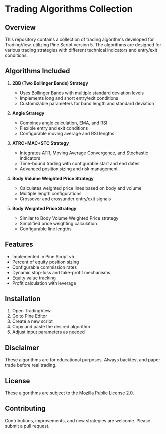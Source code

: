 # Trading Algorithms Collection

## Overview
This repository contains a collection of trading algorithms developed for TradingView, utilizing Pine Script version 5. The algorithms are designed for various trading strategies with different technical indicators and entry/exit conditions.

## Algorithms Included

1. **2BB (Two Bollinger Bands) Strategy**
   - Uses Bollinger Bands with multiple standard deviation levels
   - Implements long and short entry/exit conditions
   - Customizable parameters for band length and standard deviation

2. **Angle Strategy**
   - Combines angle calculation, EMA, and RSI
   - Flexible entry and exit conditions
   - Configurable moving average and RSI lengths

3. **ATRC+MAC+STC Strategy**
   - Integrates ATR, Moving Average Convergence, and Stochastic indicators
   - Time-bound trading with configurable start and end dates
   - Advanced position sizing and risk management

4. **Body Volume Weighted Price Strategy**
   - Calculates weighted price lines based on body and volume
   - Multiple length configurations
   - Crossover and crossunder entry/exit signals

5. **Body Weighted Price Strategy**
   - Similar to Body Volume Weighted Price strategy
   - Simplified price weighting calculation
   - Configurable line lengths

## Features
- Implemented in Pine Script v5
- Percent of equity position sizing
- Configurable commission rates
- Dynamic stop-loss and take-profit mechanisms
- Equity value tracking
- Profit calculation with leverage

## Installation
1. Open TradingView
2. Go to Pine Editor
3. Create a new script
4. Copy and paste the desired algorithm
5. Adjust input parameters as needed

## Disclaimer
These algorithms are for educational purposes. Always backtest and paper trade before real trading.

## License
These algorithms are subject to the Mozilla Public License 2.0.

## Contributing
Contributions, improvements, and new strategies are welcome. Please submit a pull request.
